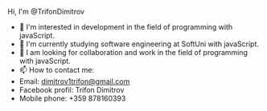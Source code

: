 Hi, I'm @TrifonDimitrov
- 👀 I'm interested in development in the field of programming with javaScript.
- 🌱 I'm currently studying software engineering at SoftUni with javaScript.
- 💞️ I am looking for collaboration and work in the field of programming with javaScript.
- 📫 How to contact me:
- Email: dimitrov1trifon@gmail.com
- Facebook profil: Trifon Dimitrov
- Mobile phone: +359 878160393

<!---
TrifonDimitrov/TrifonDimitrov is a ✨ special ✨ repository because its `README.md` (this file) appears on your GitHub profile.
You can click the Preview link to take a look at your changes.
--->
